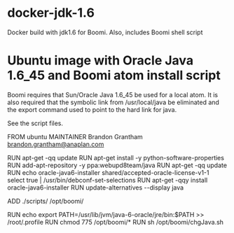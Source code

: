 docker-jdk-1.6
==============

Docker build with jdk1.6 for Boomi. Also, includes Boomi shell script

Ubuntu image with Oracle Java 1.6_45 and Boomi atom install script
===================================================================
Boomi requires that Sun/Oracle Java 1.6_45 be used for a local atom. It is also required that the symbolic link from /usr/local/java be eliminated and the export command used to point to the hard link for java. 

See the script files. 

FROM ubuntu
MAINTAINER Brandon Grantham <brandon.grantham@anaplan.com>


RUN apt-get -qq update
RUN apt-get install -y python-software-properties
RUN add-apt-repository -y ppa:webupd8team/java
RUN apt-get -qq update
RUN echo oracle-java6-installer shared/accepted-oracle-license-v1-1 select true | /usr/bin/debconf-set-selections
RUN apt-get -qqy install oracle-java6-installer
RUN update-alternatives --display java

ADD ./scripts/  /opt/boomi/

RUN echo export PATH=/usr/lib/jvm/java-6-oracle/jre/bin:$PATH >> /root/.profile
RUN chmod 775 /opt/boomi/*
RUN sh /opt/boomi/chgJava.sh
